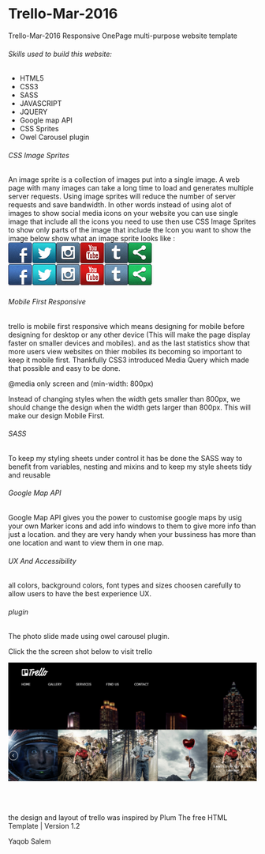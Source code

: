 


<h1> Trello-Mar-2016</h1>

Trello-Mar-2016 Responsive OnePage multi-purpose website template 

<h6> Skills used to build this website: </h6>
<ul>
<li> HTML5 </li>
<li> CSS3 </li>
<li> SASS </li>
<li> JAVASCRIPT </li>
<li> JQUERY </li>
<li> Google map API </li>
<li> CSS Sprites </li>
<li> Owel Carousel plugin </li>

</ul>

<h6> CSS Image Sprites </h6>
An image sprite is a collection of images put into a single image.
A web page with many images can take a long time to load and generates multiple server requests.
Using image sprites will reduce the number of server requests and save bandwidth.
In other words instead of using alot of images to show social media icons on your website  you can use single image that include all the icons you need to use then use CSS Image Sprites to show only parts of the image that include the Icon you want to show
the image below show what an image sprite looks like :
<img src = "images/social.png">
<h6> Mobile First Responsive </h6>
<p> trello is mobile first responsive which means designing for mobile before designing for desktop or any other device (This will make the page display faster on smaller devices and mobiles). and as the last statistics show that more users view websites on thier mobiles its becoming so important to keep it mobile first. Thankfully CSS3 introduced Media Query which made that possible and easy to be done. </p>

<p> @media only screen and (min-width: 800px)</p>

Instead of changing styles when the width gets smaller than 800px, we should change the design when the width gets larger than 800px. This will make our design Mobile First.

<h6>SASS </h6>

<p> To keep my styling sheets under control it has be done the SASS way  to benefit from variables, nesting and mixins and to keep my style sheets tidy and reusable</p>
<h6>Google Map API </h6>

<p> Google Map API gives you the power to customise google maps by usig your own Marker icons and add info windows to them to give more info than just a location. and they are very handy when your bussiness has  more than one location and want to view them in one map.  </p>

<h6>UX And Accessibility </h6>
 all colors, background colors, font types and sizes choosen carefully to allow users to have the best experience UX.
<h6>plugin </h6>
<p>The photo slide made using owel carousel plugin.</p>
<p>Click the the screen shot below to visit trello </p>
<a href = "http://176.32.230.49/trello.com/"  target = "_blank"><img src = "images/trello.png" width= "600"> </a>

<br><br>

<p> the design and layout of trello was inspired by Plum The free HTML Template | Version 1.2  </p>


<p> Yaqob Salem </p>


